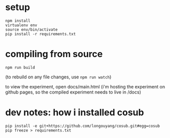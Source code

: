 # setup

``` shell
npm install
virtualenv env
source env/bin/activate
pip install -r requirements.txt
```

# compiling from source

``` shell
npm run build
```

(to rebuild on any file changes, use `npm run watch`)

to view the experiment, open docs/main.html (i'm hosting the experiment on github pages, so the compiled experiment needs to live in /docs)

# dev notes: how i installed cosub

``` shell
pip install -e git+https://github.com/longouyang/cosub.git#egg=cosub
pip freeze > requirements.txt
```
